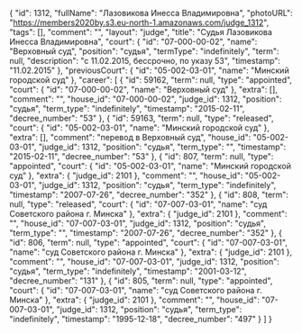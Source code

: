 {
    "id": 1312,
    "fullName": "Лазовикова Инесса Владимировна",
    "photoURL": "https://members2020by.s3.eu-north-1.amazonaws.com/judge_1312",
    "tags": [],
    "comment": "",
    "layout": "judge",
    "title": "Судья Лазовикова Инесса Владимировна",
    "court": {
        "id": "07-000-00-02",
        "name": "Верховный суд",
        "position": "судья",
        "termType": "indefinitely",
        "term": null,
        "description": "c 11.02.2015, бессрочно, по указу 53",
        "timestamp": "11.02.2015"
    },
    "previousCourt": {
        "id": "05-002-03-01",
        "name": "Минский городской суд"
    },
    "career": [
        {
            "id": 59162,
            "term": null,
            "type": "appointed",
            "court": {
                "id": "07-000-00-02",
                "name": "Верховный суд"
            },
            "extra": [],
            "comment": "",
            "house_id": "07-000-00-02",
            "judge_id": 1312,
            "position": "судья",
            "term_type": "indefinitely",
            "timestamp": "2015-02-11",
            "decree_number": "53"
        },
        {
            "id": 59163,
            "term": null,
            "type": "released",
            "court": {
                "id": "05-002-03-01",
                "name": "Минский городской суд"
            },
            "extra": [],
            "comment": "перевод в Верховный суд",
            "house_id": "05-002-03-01",
            "judge_id": 1312,
            "position": "судья",
            "term_type": "",
            "timestamp": "2015-02-11",
            "decree_number": "53"
        },
        {
            "id": 807,
            "term": null,
            "type": "appointed",
            "court": {
                "id": "05-002-03-01",
                "name": "Минский городской суд"
            },
            "extra": {
                "judge_id": 2101
            },
            "comment": "",
            "house_id": "05-002-03-01",
            "judge_id": 1312,
            "position": "судья",
            "term_type": "indefinitely",
            "timestamp": "2007-07-26",
            "decree_number": "352"
        },
        {
            "id": 808,
            "term": null,
            "type": "released",
            "court": {
                "id": "07-007-03-01",
                "name": "суд Советского района г. Минска"
            },
            "extra": {
                "judge_id": 2101
            },
            "comment": "",
            "house_id": "07-007-03-01",
            "judge_id": 1312,
            "position": "судья",
            "term_type": "",
            "timestamp": "2007-07-26",
            "decree_number": "352"
        },
        {
            "id": 806,
            "term": null,
            "type": "appointed",
            "court": {
                "id": "07-007-03-01",
                "name": "суд Советского района г. Минска"
            },
            "extra": {
                "judge_id": 2101
            },
            "comment": "",
            "house_id": "07-007-03-01",
            "judge_id": 1312,
            "position": "судья",
            "term_type": "indefinitely",
            "timestamp": "2001-03-12",
            "decree_number": "131"
        },
        {
            "id": 805,
            "term": null,
            "type": "appointed",
            "court": {
                "id": "07-007-03-01",
                "name": "суд Советского района г. Минска"
            },
            "extra": {
                "judge_id": 2101
            },
            "comment": "",
            "house_id": "07-007-03-01",
            "judge_id": 1312,
            "position": "судья",
            "term_type": "indefinitely",
            "timestamp": "1995-12-18",
            "decree_number": "497"
        }
    ]
}